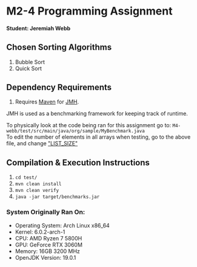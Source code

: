 # M2-4 Programming Assignment
#### Student: Jeremiah Webb

## Chosen Sorting Algorithms
1. Bubble Sort
2. Quick Sort

## Dependency Requirements
1. Requires [Maven](https://github.com/apache/maven) for [JMH](https://github.com/openjdk/jmh).

JMH is used as a benchmarking framework for keeping track of runtime.<br>

To physically look at the code being ran for this assignment go to:
`M4-webb/test/src/main/java/org/sample/MyBenchmark.java`<br>
To edit the number of elements in all arrays when testing, go to the above file, and change ["LIST_SIZE"](https://github.com/illusion173/BubbleVsQuick-Sort/blob/d7b821bd0a1566e181da8136aafda1b381cac32e/test/src/main/java/org/sample/MyBenchmark.java#L121)


## Compilation & Execution Instructions
1. `cd test/`
2. `mvn clean install`
3. `mvn clean verify`
4. `java -jar target/benchmarks.jar`


### System Originally Ran On:
- Operating System: Arch Linux x86_64
- Kernel: 6.0.2-arch-1
- CPU: AMD Ryzen 7 5800H
- GPU: GeForce RTX 3060M
- Memory: 16GB 3200 MHz
- OpenJDK Version: 19.0.1
